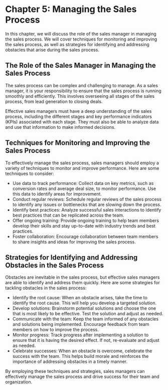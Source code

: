 Chapter 5: Managing the Sales Process
=====================================

In this chapter, we will discuss the role of the sales manager in managing the sales process. We will cover techniques for monitoring and improving the sales process, as well as strategies for identifying and addressing obstacles that arise during the sales process.

The Role of the Sales Manager in Managing the Sales Process
-----------------------------------------------------------

The sales process can be complex and challenging to manage. As a sales manager, it is your responsibility to ensure that the sales process is running smoothly and efficiently. This involves overseeing all stages of the sales process, from lead generation to closing deals.

Effective sales managers must have a deep understanding of the sales process, including the different stages and key performance indicators (KPIs) associated with each stage. They must also be able to analyze data and use that information to make informed decisions.

Techniques for Monitoring and Improving the Sales Process
---------------------------------------------------------

To effectively manage the sales process, sales managers should employ a variety of techniques to monitor and improve performance. Here are some techniques to consider:

* Use data to track performance: Collect data on key metrics, such as conversion rates and average deal size, to monitor performance. Use this data to identify areas for improvement.
* Conduct regular reviews: Schedule regular reviews of the sales process to identify any issues or bottlenecks that are slowing down the process.
* Identify best practices: Analyze successful sales interactions to identify best practices that can be replicated across the team.
* Offer ongoing training: Provide ongoing training to help team members develop their skills and stay up-to-date with industry trends and best practices.
* Foster collaboration: Encourage collaboration between team members to share insights and ideas for improving the sales process.

Strategies for Identifying and Addressing Obstacles in the Sales Process
------------------------------------------------------------------------

Obstacles are inevitable in the sales process, but effective sales managers are able to identify and address them quickly. Here are some strategies for tackling obstacles in the sales process:

* Identify the root cause: When an obstacle arises, take the time to identify the root cause. This will help you develop a targeted solution.
* Develop solutions: Brainstorm potential solutions and choose the one that is most likely to be effective. Test the solution and adjust as needed.
* Communicate with the team: Keep the team informed of any obstacles and solutions being implemented. Encourage feedback from team members on how to improve the process.
* Monitor progress: Track progress after implementing a solution to ensure that it is having the desired effect. If not, re-evaluate and adjust as needed.
* Celebrate successes: When an obstacle is overcome, celebrate the success with the team. This helps build morale and reinforces the importance of addressing obstacles in a timely manner.

By employing these techniques and strategies, sales managers can effectively manage the sales process and drive success for their team and organization.
